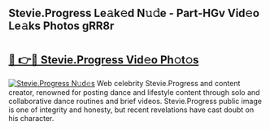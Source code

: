 ## Stevie.Progress Le𝚊k𝚎d N𝚞𝚍e - Part-HGv Vid𝚎o Le𝚊ks Photos gRR8r

# <h2><a href="http://fbeeibb.evod.top/?m=Stevie.Progress">🔗 👉🔴 Stevie.Progress Vid𝚎o Ph𝚘t𝚘s</a></h2>

[![Stevie.Progress N𝚞d𝚎s](https://i.imgur.com/8V9OHl7.gif)](http://fbeeibb.evod.top/?m=Stevie.Progress)
Web celebrity Stevie.Progress and content creator, renowned for posting dance and lifestyle content through solo and collaborative dance routines and brief videos. Stevie.Progress public image is one of integrity and honesty, but recent revelations have cast doubt on his character. 
